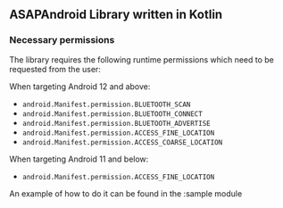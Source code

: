 ## ASAPAndroid Library written in Kotlin

### Necessary permissions
The library requires the following runtime permissions which need to be requested from the user:

When targeting Android 12 and above:

* `android.Manifest.permission.BLUETOOTH_SCAN`
* `android.Manifest.permission.BLUETOOTH_CONNECT`
* `android.Manifest.permission.BLUETOOTH_ADVERTISE`
* `android.Manifest.permission.ACCESS_FINE_LOCATION`
* `android.Manifest.permission.ACCESS_COARSE_LOCATION` 

When targeting Android 11 and below:

* `android.Manifest.permission.ACCESS_FINE_LOCATION`

An example of how to do it can be found in the :sample module